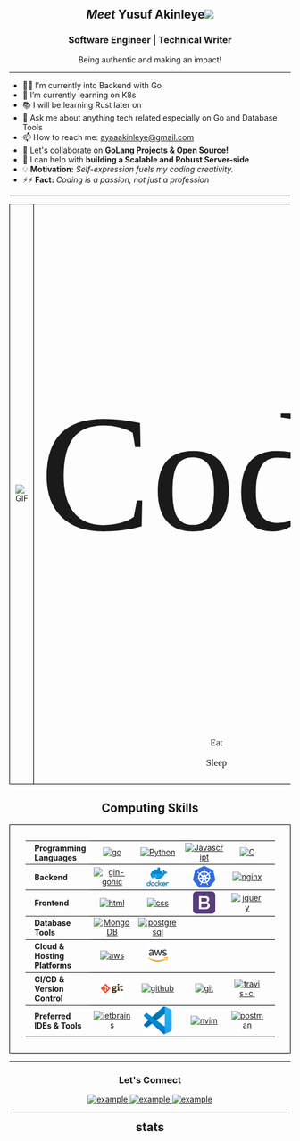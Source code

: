<!DOCTYPE html>
<html>

<head>
  <meta charset="UTF-8">
</head>

<body>
  <h2 align="center"><em>Meet</em> Yusuf Akinleye<img width="30px"
      src="https://raw.githubusercontent.com/iampavangandhi/iampavangandhi/master/gifs/Hi.gif"></h2>
  <div align="center">
    <h3 font-size="20" align="center">Software Engineer | Technical Writer </h3>
    <p>Being authentic and making an impact!</p>
  </div>
  <hr>
  <ul text-align="center">
    <li>👨‍💻 I’m currently into Backend with Go</li>
    <li>🌱 I’m currently learning on K8s</li>
    <li>📚 I will be learning Rust later on</li>
    <li>💬 Ask me about anything tech related especially on Go and Database Tools</li>
    <li>📫 How to reach me: <a href="mailto:ayaaakinleye@gmail.com">ayaaakinleye@gmail.com</a></li>
    <li>👯 Let's collaborate on <b>GoLang Projects & Open Source!</b></li>
    <li>🤝 I can help with <b>building a Scalable and Robust Server-side</b></li>
    <li>💡 <b>Motivation:</b> <em>Self-expression fuels my coding creativity.</em></li>
    <li>⚡⚡ <b>Fact:</b><em> Coding is a passion, not just a profession</em></li>
  </ul>
  <hr>
  <table style="margin: 0 auto;border-collapse: collapse;">
    <tr>
      <td style="	text-align: center;width: 50%;padding: 10px; border: 1px solid black;"><img
          src="https://media.giphy.com/media/Ah3zHH7hvsSB2/giphy.gif" alt="GIF"></td>
      <td style="text-align: center;width: 70%;padding: 10px;border: 1px solid black;font-family: 'Dancing Script', cursive;
  font-size: larger;">
        <p style="font-size:300px;">Code</p>
        <p>Eat</p>
        <p>Sleep</p>
      </td>
    </tr>
  </table>
  <link href="https://fonts.googleapis.com/css2?family=Dancing+Script&display=swap" rel="stylesheet">
  <table style=" border: 1px solid black; padding:2em 2em; border-collapse: collapse">
    <tr style="border-bottom: 1px solid black;" align="center">
      <h2 align="center">Computing Skills</h2>
    </tr>
    <tr style="border-bottom: 1px solid black;" align="center">
      <th align="left" style="padding-left: 1rem;">Programming Languages</th>
      <td><a href="https://go.dev/" target="blank">
          <img src="https://upload.wikimedia.org/wikipedia/commons/0/05/Go_Logo_Blue.svg" alt="go" height="40">
        </a></td>
      <td><a href="https://www.python.org/" target="blank">
          <img src="https://www.python.org/static/community_logos/python-logo-master-v3-TM.png" alt="Python"
            height="40">
        </a></td>
      <td><a href="https://www.ecma-international.org/publications-and-standards/standards/ecma-262/" target="blank">
          <img src="https://upload.wikimedia.org/wikipedia/commons/9/99/Unofficial_JavaScript_logo_2.svg"
            alt="Javascript" height="40">
        </a></td>
      <td><a href="https://www.iso.org/standard/74528.html" target="blank">
          <img src="https://cdn.iconscout.com/icon/free/png-512/c-programming-569564.png" alt="C" height="40">
        </a></td>
    </tr>
    <tr style="border-bottom: 1px solid black;" align="center">
      <th align="left" style="padding-left: 1rem;">Backend</th>
      <td><a href="https://gin-gonic.com/" target="blank">
          <img src="https://avatars.githubusercontent.com/u/7894478?s=200&v=4" alt="gin-gonic" height="40"
            style="vertical-align:top">
        </a></td>
      <td> <a href="https://www.docker.com/" target="blank">
          <img
            src="https://raw.githubusercontent.com/github/explore/80688e429a7d4ef2fca1e82350fe8e3517d3494d/topics/docker/docker.png"
            alt="cpp" height="40" style="vertical-align:top"></td>
      <td> <a href="https://kubernetes.io/" target="blank">
          <img
            src="https://raw.githubusercontent.com/github/explore/80688e429a7d4ef2fca1e82350fe8e3517d3494d/topics/kubernetes/kubernetes.png"
            alt="cpp" height="40" style="vertical-align:top">
        </a></td>
      <td> <a href="https://nginx.org/" target="blank">
          <img src="https://avatars.githubusercontent.com/u/1412239?s=200&v=4" alt="nginx" height="40"
            style="vertical-align:top">
        </a></td>
    </tr>
    <tr style="border-bottom: 1px solid black;" align="center">
      <th align="left" style="padding-left: 1rem;">Frontend</th>
      <td> <a href="https://www.w3schools.com/html/" target="blank">
          <img src="https://www.w3.org/html/logo/downloads/HTML5_Logo_512.png" alt="html" height="40">
        </a></td>
      <td><a href="https://www.w3schools.com/css/" target="blank">
          <img src="https://upload.wikimedia.org/wikipedia/commons/d/d5/CSS3_logo_and_wordmark.svg" alt="css"
            height="40">
        </a></td>
      <td><a href="https://getbootstrap.com/" target="blank">
          <img
            src="https://raw.githubusercontent.com/github/explore/80688e429a7d4ef2fca1e82350fe8e3517d3494d/topics/bootstrap/bootstrap.png"
            alt="bootstrap" alt="bootstrap" height="40" style="vertical-align:top" />
        </a></td>
      <td><a href="https://jquery.com/" target="blank">
          <img src="https://avatars.githubusercontent.com/u/70142?s=200&v=4" alt="jquery" height="40"
            style="vertical-align:top" />
        </a></td>
    </tr>
    <tr style="border-bottom: 1px solid black;" align="center">
      <th align="left" style="padding-left: 1rem;">Database Tools</th>
      <td> <a href="https://www.mongodb.com/" target="blank">
          <img src="https://avatars.githubusercontent.com/u/45120?s=200&v=4" alt="MongoDB" height="40"
            style="vertical-align:top">
        </a></td>
      <td> <a href="https://www.postgresql.org/" target="blank">
          <img src="https://avatars.githubusercontent.com/u/177543?s=200&v=4" alt="postgresql" height="40"
            style="vertical-align:top">
        </a></td>
    </tr>
    <tr style="border-bottom: 1px solid black;" align="center">
      <th align="left" style="padding-left: 1rem;">Cloud & Hosting Platforms</th>
      <td> <a href="https://render.com/" target="blank">
          <img
            src="https://imgs.search.brave.com/KAQiCDcWu9GXVw4y1XDvqZCB7v8njCAjr9VHRLw_0ck/rs:fit:200:200:1/g:ce/aHR0cHM6Ly9yZXMu/Y2xvdWRpbmFyeS5j/b20vY3J1bmNoYmFz/ZS1wcm9kdWN0aW9u/L2ltYWdlL3VwbG9h/ZC9jX2xwYWQsaF8y/NTYsd18yNTYsZl9h/dXRvLHFfYXV0bzpl/Y28sZHByXzEvajh6/MDJzc3RlZWE0emox/azFueXo"
            alt="aws" height="40" style="vertical-align:top">
        </a></td>
      <td><a href="https://aws.amazon.com/" target="blank">
          <img
            src="https://raw.githubusercontent.com/github/explore/fbceb94436312b6dacde68d122a5b9c7d11f9524/topics/aws/aws.png"
            alt="aws" height="40" style="vertical-align:top">
        </a></td>
    </tr>
    <tr style="border-bottom: 1px solid black;" align="center">
      <th align="left" style="padding-left: 1rem;">CI/CD & Version Control</th>
      <td> <a href="https://git-scm.com" target="blank">
          <img
            src="https://raw.githubusercontent.com/github/explore/80688e429a7d4ef2fca1e82350fe8e3517d3494d/topics/git/git.png"
            alt="git" height="40" style="vertical-align:top; margin:5px" />
        </a></td>
      <td><a href="https://github.com/dev-ayaa" target="blank">
          <img src="https://github.githubassets.com/images/modules/logos_page/GitHub-Mark.png" alt="github" height="40"
            style="vertical-align:top; margin:5px" />
        </a></td>
      <td> <a href="https://about.gitlab.com/" target="blank">
          <img
            src="https://upload.wikimedia.org/wikipedia/commons/thumb/e/e1/GitLab_logo.svg/512px-GitLab_logo.svg.png?20220125120047"
            alt="git" height="40" style="vertical-align:top; margin:5px" />
        </a></td>
      <td> <a href="https://www.travis-ci.com/" target="blank">
          <img src="https://www.travis-ci.com/wp-content/uploads/2022/09/Logo.png" alt="travis-ci" height="40"
            style="vertical-align:top; margin:5px" />
        </a></td>
    </tr>
    <tr style=" border-bottom: 1px solid black;" align="center">
      <th align="left" style="padding-left: 1rem;">Preferred IDEs & Tools</th>
      <td> <a href="https://www.jetbrains.com/" target="blank">
          <img src="https://www.logo.wine/a/logo/JetBrains/JetBrains-Logo.wine.svg" alt="jetbrains" height="50"
            style="vertical-align:top" />
        </a></td>
      <td> <a href="https://code.visualstudio.com/" target="blank">
          <img
            src="https://raw.githubusercontent.com/github/explore/80688e429a7d4ef2fca1e82350fe8e3517d3494d/topics/visual-studio-code/visual-studio-code.png"
            alt="VS Code" height="50" style="vertical-align:top">
        </a></td>
      <td> <a href="http://neovim.io/" target="blank">
          <img src="https://avatars.githubusercontent.com/u/6471485?s=200&v=4" alt="nvim" height="50"
            style="vertical-align:top" />
        </a></td>
      <td> <a href="https://postman.com" target="blank">
          <img src="https://www.vectorlogo.zone/logos/getpostman/getpostman-ar21.svg" alt="postman" height="50"
            style="vertical-align:top" />
        </a></td>
      <td> <a href="https://ubuntu.com/" target="blank">
          <img
            src="https://raw.githubusercontent.com/github/explore/80688e429a7d4ef2fca1e82350fe8e3517d3494d/topics/ubuntu/ubuntu.png"
            alt="ubuntu" height="50" style="vertical-align:top" />
        </a></td>
    </tr>
  </table>
  <hr>
  <h3 align="center">Let's Connect</h3>
  <div style="margin-top:10px" align="center">
    <div>
      <a href="https://linkedin.com/in/yusuf-akinleye" target="_blank">
        <img src="https://img.shields.io/badge/Linked%20In-0A66C2.svg?style=for-the-badge&logo=linkedin&logoColor=white"
          alt="example" />
      </a>
      <a href="https://twitter.com/akindotdev" target="_blank">
        <img src="https://img.shields.io/badge/Twitter-1DA1F2.svg?style=for-the-badge&logo=twitter&logoColor=white"
          alt="example" />
      </a>
      <a href="https://www.hackerrank.com/example" target="_blank">
        <img
          src="https://img.shields.io/badge/Hackerrank-00EA64.svg?style=for-the-badge&logo=hackerrank&logoColor=black"
          alt="example" />
      </a>
    </div>
  </div>
  <hr>
  <div align="center">
    <h2 align="center" style="margin: 5px 5px;">stats</h2>
    <p><a href="https://github.com/dev-ayaa"><img src="https://github-readme-stats.vercel.app/api?username=dev-ayaa&show_icons=true&theme=tokyonight&hide_border=true&locale=en" alt=""></a>
      <a href="https://github.com/dev-ayaa"><img src="https://github-readme-streak-stats.herokuapp.com/?user=dev-ayaa&theme=material-palenight" alt=""</a></p>
  </div>
</body>

</html>
